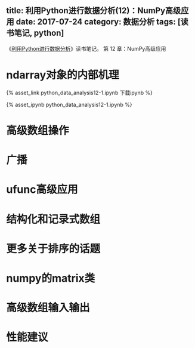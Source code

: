 title: 利用Python进行数据分析(12)：NumPy高级应用
date: 2017-07-24
category: 数据分析
tags: [读书笔记, python]
---

《[利用Python进行数据分析](https://book.douban.com/subject/25779298/)》读书笔记。
第 12 章：NumPy高级应用

<!-- more -->

# ndarray对象的内部机理

{% asset_link python_data_analysis12-1.ipynb 下载ipynb %}

{% asset_ipynb python_data_analysis12-1.ipynb %}

# 高级数组操作



# 广播



# ufunc高级应用



# 结构化和记录式数组



# 更多关于排序的话题


# numpy的matrix类


# 高级数组输入输出


# 性能建议





